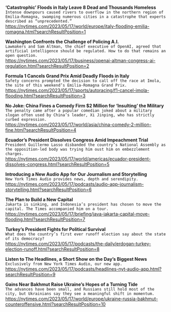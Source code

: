 **‘Catastrophic’ Floods in Italy Leave 8 Dead and Thousands Homeless**\
`Intense downpours caused rivers to overflow in the northern region of Emilia-Romagna, swamping numerous cities in a catastrophe that experts described as “unprecedented.”`\
https://nytimes.com/2023/05/17/world/europe/italy-flooding-emilia-romagna.html?searchResultPosition=1

**Washington Confronts the Challenge of Policing A.I.**\
`Lawmakers and Sam Altman, the chief executive of OpenAI, agreed that artificial intelligence should be regulated. How to do that remains an open question.`\
https://nytimes.com/2023/05/17/business/openai-altman-congress-ai-regulation.html?searchResultPosition=2

**Formula 1 Cancels Grand Prix Amid Deadly Floods in Italy**\
`Safety concerns prompted the decision to call off the race at Imola, the site of this weekend’s Emilia-Romagna Grand Prix.`\
https://nytimes.com/2023/05/17/sports/autoracing/f1-cancel-imola-flooding.html?searchResultPosition=3

**No Joke: China Fines a Comedy Firm $2 Million for ‘Insulting’ the Military**\
`The penalty came after a popular comedian joked about a military slogan often used by China’s leader, Xi Jinping, who has strictly curbed expression.`\
https://nytimes.com/2023/05/17/world/asia/china-comedy-2-million-fine.html?searchResultPosition=4

**Ecuador’s President Dissolves Congress Amid Impeachment Trial**\
`President Guillermo Lasso disbanded the country’s National Assembly as the opposition-led body was trying him oust him on embezzlement charges.`\
https://nytimes.com/2023/05/17/world/americas/ecuador-president-dissolves-congress.html?searchResultPosition=5

**Introducing a New Audio App for Our Journalism and Storytelling**\
`New York Times Audio provides news, depth and serendipity.`\
https://nytimes.com/2023/05/17/podcasts/audio-app-journalism-storytelling.html?searchResultPosition=6

**The Plan to Build a New Capital**\
`Jakarta is sinking, and Indonesia’s president has chosen to move the capital. The Times accompanied him on a tour.`\
https://nytimes.com/2023/05/17/briefing/java-jakarta-capital-move-flooding.html?searchResultPosition=7

**Turkey’s President Fights for Political Survival**\
`What does the country’s first ever runoff election say about the state of its democracy?`\
https://nytimes.com/2023/05/17/podcasts/the-daily/erdogan-turkey-election-runoff.html?searchResultPosition=8

**Listen to The Headlines, a Short Show on the Day’s Biggest News**\
`Exclusively from New York Times Audio, our new app.`\
https://nytimes.com/2023/05/17/podcasts/headlines-nyt-audio-app.html?searchResultPosition=9

**Gains Near Bakhmut Raise Ukraine’s Hopes of a Turning Tide**\
`The advances have been small, and Russians still hold most of the city, but Ukrainians say they see a meaningful shift in momentum.`\
https://nytimes.com/2023/05/17/world/europe/ukraine-russia-bakhmut-counteroffensive.html?searchResultPosition=10

